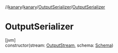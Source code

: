 //[kanary](../../../index.md)/[kanary](../index.md)/[OutputSerializer](index.md)/[OutputSerializer](-output-serializer.md)

# OutputSerializer

[jvm]\
constructor(stream: [OutputStream](https://docs.oracle.com/javase/8/docs/api/java/io/OutputStream.html), schema: [Schema](../-schema/index.md))
